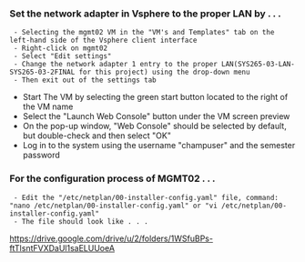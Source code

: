 ### Set the network adapter in Vsphere to the proper LAN by . . .
     - Selecting the mgmt02 VM in the "VM's and Templates" tab on the left-hand side of the Vsphere client interface
     - Right-click on mgmt02
     - Select "Edit settings"
     - Change the network adapter 1 entry to the proper LAN(SYS265-03-LAN-SYS265-03-2FINAL for this project) using the drop-down menu
     - Then exit out of the settings tab

- Start The VM by selecting the green start button located to the right of the VM name
- Select the "Launch Web Console" button under the VM screen preview
- On the pop-up window, "Web Console" should be selected by default, but double-check and then select "OK"
- Log in to the system using the username "champuser" and the semester password

### For the configuration process of MGMT02 . . .
     - Edit the "/etc/netplan/00-installer-config.yaml" file, command: "nano /etc/netplan/00-installer-config.yaml" or "vi /etc/netplan/00-installer-config.yaml"
     - The file should look like . . .
https://drive.google.com/drive/u/2/folders/1WSfuBPs-ftTlsntFVXDaUl1saELUUoeA